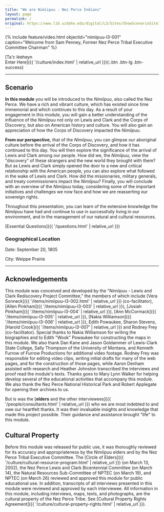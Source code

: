 ```yaml
---
title: "We are Nimíipuu - Nez Perce Indians"
layout: page
permalink: /
original: https://www.lib.uidaho.edu/digital/L3/Sites/ShowScenarioSiteID34.html
---
```


{% include feature/video.html objectid="nimiipuu-l3-001" caption="Welcome from Sam Penney, Former Nez Perce Tribal Executive Committee Chairman" %}

[Ta'c léeheyn <br>Enter Here]({{ '/culture/index.html' | relative_url }}){:.btn .btn-lg .btn-success}

------

## Scenario

**In this module** you will be introduced to the _Nimíipuu_, also called the Nez Perce. We have a rich and vibrant culture, which has existed since time immemorial and which continues to this day. As a result of your engagement in this module, you will gain a better understanding of the influence of the _Nimíipuu_ not only on Lewis and Clark and the Corps of Discovery, but also on American history and culture. You will also gain an appreciation of how the Corps of Discovery impacted the _Nimíipuu_.

**From our perspective,** that of the _Nimíipuu_, you can glimpse our aboriginal culture before the arrival of the Corps of Discovery, and how it has continued to this day. You will then explore the significance of the arrival of Lewis and Clark among our people. How did we, the _Nimíipuu_, view the "discovery" of these strangers and the new world they brought with them? But as Lewis and Clark simply opened the door to a new and critical relationship with the American people, you can also explore what followed in the wake of Lewis and Clark. How did the missionaries, military generals, and treaty commissioners impact the _Nimíipuu_? Finally, you will conclude with an overview of the _Nimíipuu_ today, considering some of the important initiatives and challenges we now face and how we are reasserting our sovereign rights.

Throughout this presentation, you can learn of the extensive knowledge the _Nimíipuu_ have had and continue to use in successfully living in our environment, and in the management of our natural and cultural resources.

[Essential Questions]({{ '/questions.html' | relative_url }})

### Geographical Location

Date: September 20, 1805

City: Weippe Prairie

------

## Acknowledgements 

This module was conceived and developed by the "Nimíipuu - Lewis and Clark Rediscovery Project Committee," the members of which include [Vera Sonneck]({{ '/items/nimiipuu-l3-002.html' | relative_url }}) (co-facilitator), [Allen Pinkham]({{ '/items/nimiipuu-l3-003' | relative_url }}), [Josiah Pinkham]({{ '/items/nimiipuu-l3-004' | relative_url }}), [Ann McCormack]({{ '/items/nimiipuu-l3-005' | relative_url }}), [Nakia Williamson]({{ '/items/nimiipuu-l3-006' | relative_url }}), Edith Powaukee, Sharon Stevens, [Harold Crook]({{ '/items/nimiipuu-l3-007' | relative_url }}) and Rodney Frey (co-facilitator). Special thanks to Nakia Williamson for writing the biographies and to Edith "Wook" Powaukee for constructing the maps in this module. We also thank Dan Kane and Jason Goldammer of Lewis-Clark State College, Sally Thompson of the University of Montana, and Kenneth Furrow of Furrow Productions for additional video footage. Rodney Frey was responsible for editing video clips, writing initial drafts for many of the web pages, and for the construction of those pages, while Aaron Denham assisted with research and Heather Johnston transcribed the interviews and proof read the module's texts. Thanks goes to Mary Lynn Walker for helping develop several of the educational activities that accompany this module. We also thank the Nez Perce National Historical Park and Robert Applegate for opening their archives to us.

But is was the [**elders** and the other interviewees]({{ '/people/consultants.html' | relative_url }}) who we are most indebted to and owe our heartfelt thanks. It was their invaluable insights and knowledge that made this project possible. Their guidance and assistance brought "life" to this module.

## Cultural Property 

Before this module was released for public use, it was thoroughly reviewed for its accuracy and appropriateness by the Nimíipuu elders and by the Nez Perce Tribal Executive Committee. The [Circle of Elders]({{ '/culture/cultural-resource-program.html' | relative_url }}) (on March 13, 2002), the Nez Perce Lewis and Clark Bicentennial Committee (on March 14), the Natural Resources Sub-Committee of NPTEC (on March 19), and NPTEC (on March 26) reviewed and approved this module for public educational use. In addition, transcripts of all interviews presented in this module were reviewed and approved by each interviewee. All information in this module, including interviews, maps, texts, and photographs, are the cultural property of the Nez Perce Tribe. See [Cultural Property Rights Agreement]({{ '/culture/cultural-property-rights.html' | relative_url }}).
